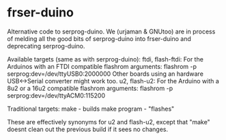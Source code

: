 frser-duino
===========

Alternative code to serprog-duino.
We (urjaman & GNUtoo) are in process of melding all the good bits of
serprog-duino into frser-duino and deprecating serprog-duino.

Available targets (same as with serprog-duino):
ftdi, flash-ftdi:
	For the Arduinos with an FTDI
	compatible flashrom arguments: flashrom -p serprog:dev=/dev/ttyUSB0:2000000
	Other boards using an hardware USB<->Serial converter might work too.
u2, flash-u2:
	For the Arduino with a 8u2 or a 16u2
	compatible flashrom arguments: flashrom -p serprog:dev=/dev/ttyACM0:115200

Traditional targets:
make - builds
make program - "flashes"

These are effectively synonyms for u2 and flash-u2,
except that "make" doesnt clean out the previous build if it sees no changes.

